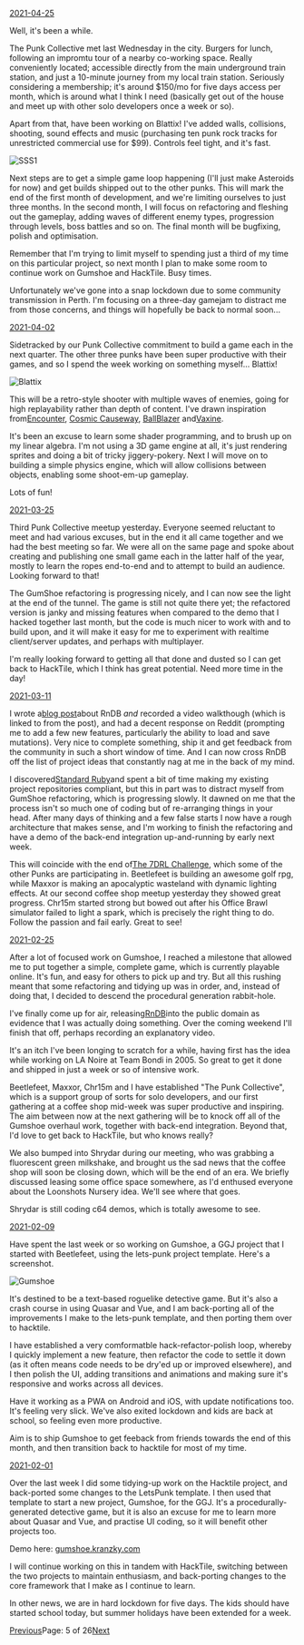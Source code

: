 [2021-04-25](/diary/2021/04/25.md)

Well, it's been a while.

The Punk Collective met last Wednesday in the city. Burgers for lunch, following an impromtu tour of a nearby co-working space. Really conveniently located; accessible directly from the main underground train station, and just a 10-minute journey from my local train station. Seriously considering a membership; it's around $150/mo for five days access per month, which is around what I think I need (basically get out of the house and meet up with other solo developers once a week or so).

Apart from that, have been working on Blattix! I've added walls, collisions, shooting, sound effects and music (purchasing ten punk rock tracks for unrestricted commercial use for $99). Controls feel tight, and it's fast.

![SSS1](/diary/assets/sss1.png)

Next steps are to get a simple game loop happening (I'll just make Asteroids for now) and get builds shipped out to the other punks. This will mark the end of the first month of development, and we're limiting ourselves to just three months. In the second month, I will focus on refactoring and fleshing out the gameplay, adding waves of different enemy types, progression through levels, boss battles and so on. The final month will be bugfixing, polish and optimisation.

Remember that I'm trying to limit myself to spending just a third of my time on this particular project, so next month I plan to make some room to continue work on Gumshoe and HackTile. Busy times.

Unfortunately we've gone into a snap lockdown due to some community transmission in Perth. I'm focusing on a three-day gamejam to distract me from those concerns, and things will hopefully be back to normal soon...

[2021-04-02](/diary/2021/04/02.md)

Sidetracked by our Punk Collective commitment to build a game each in the next quarter. The other three punks have been super productive with their games, and so I spend the week working on something myself... Blattix!

![Blattix](/diary/assets/blattix.png)

This will be a retro-style shooter with multiple waves of enemies, going for high replayability rather than depth of content. I've drawn inspiration from[Encounter](https://youtu.be/4CHN-usjFfE?t=12), [Cosmic Causeway](https://youtu.be/i2SvzHY6JhY?t=1), [BallBlazer](https://youtu.be/ISXUs6kYS2Q?t=24) and[Vaxine](https://youtu.be/cT4fGokPVJ4?t=166).

It's been an excuse to learn some shader programming, and to brush up on my linear algebra. I'm not using a 3D game engine at all, it's just rendering sprites and doing a bit of tricky jiggery-pokery. Next I will move on to building a simple physics engine, which will allow collisions between objects, enabling some shoot-em-up gameplay.

Lots of fun!

[2021-03-25](/diary/2021/03/25.md)

Third Punk Collective meetup yesterday. Everyone seemed reluctant to meet and had various excuses, but in the end it all came together and we had the best meeting so far. We were all on the same page and spoke about creating and publishing one small game each in the latter half of the year, mostly to learn the ropes end-to-end and to attempt to build an audience. Looking forward to that!

The GumShoe refactoring is progressing nicely, and I can now see the light at the end of the tunnel. The game is still not quite there yet; the refactored version is janky and missing features when compared to the demo that I hacked together last month, but the code is much nicer to work with and to build upon, and it will make it easy for me to experiment with realtime client/server updates, and perhaps with multiplayer.

I'm really looking forward to getting all that done and dusted so I can get back to HackTile, which I think has great potential. Need more time in the day!

[2021-03-11](/diary/2021/03/11.md)

I wrote a[blog post](https://medium.com/the-magic-pantry/the-case-of-the-fake-database-7bde487213a3)about RnDB _and_ recorded a video walkthough (which is linked to from the post), and had a decent response on Reddit (prompting me to add a few new features, particularly the ability to load and save mutations). Very nice to complete something, ship it and get feedback from the community in such a short window of time. And I can now cross RnDB off the list of project ideas that constantly nag at me in the back of my mind.

I discovered[Standard Ruby](https://blog.testdouble.com/posts/2021-03-04-announcing-standard-ruby-1.0/)and spent a bit of time making my existing project repositories compliant, but this in part was to distract myself from GumShoe refactoring, which is progressing slowly. It dawned on me that the process isn't so much one of coding but of re-arranging things in your head. After many days of thinking and a few false starts I now have a rough architecture that makes sense, and I'm working to finish the refactoring and have a demo of the back-end integration up-and-running by early next week.

This will coincide with the end of[The 7DRL Challenge](https://7drl.com/), which some of the other Punks are participating in. Beetlefeet is building an awesome golf rpg, while Maxxor is making an apocalyptic wasteland with dynamic lighting effects. At our second coffee shop meetup yesterday they showed great progress. Chr15m started strong but bowed out after his Office Brawl simulator failed to light a spark, which is precisely the right thing to do. Follow the passion and fail early. Great to see!

[2021-02-25](/diary/2021/02/25.md)

After a lot of focused work on Gumshoe, I reached a milestone that allowed me to put together a simple, complete game, which is currently playable online. It's fun, and easy for others to pick up and try. But all this rushing meant that some refactoring and tidying up was in order, and, instead of doing that, I decided to descend the procedural generation rabbit-hole.

I've finally come up for air, releasing[RnDB](https://github.com/kranzky/rndb)into the public domain as evidence that I was actually doing something. Over the coming weekend I'll finish that off, perhaps recording an explanatory video.

It's an itch I've been longing to scratch for a while, having first has the idea while working on LA Noire at Team Bondi in 2005. So great to get it done and shipped in just a week or so of intensive work.

Beetlefeet, Maxxor, Chr15m and I have established "The Punk Collective", which is a support group of sorts for solo developers, and our first gathering at a coffee shop mid-week was super productive and inspiring. The aim between now at the next gathering will be to knock off all of the Gumshoe overhaul work, together with back-end integration. Beyond that, I'd love to get back to HackTile, but who knows really?

We also bumped into Shrydar during our meeting, who was grabbing a fluorescent green milkshake, and brought us the sad news that the coffee shop will soon be closing down, which will be the end of an era. We briefly discussed leasing some office space somewhere, as I'd enthused everyone about the Loonshots Nursery idea. We'll see where that goes.

Shrydar is still coding c64 demos, which is totally awesome to see.

[2021-02-09](/diary/2021/02/09.md)

Have spent the last week or so working on Gumshoe, a GGJ project that I started with Beetlefeet, using the lets-punk project template. Here's a screenshot.

![Gumshoe](/diary/assets/gumshoe.png)

It's destined to be a text-based roguelike detective game. But it's also a crash course in using Quasar and Vue, and I am back-porting all of the improvements I make to the lets-punk template, and then porting them over to hacktile.

I have established a very comformatble hack-refactor-polish loop, whereby I quickly implement a new feature, then refactor the code to settle it down (as it often means code needs to be dry'ed up or improved elsewhere), and I then polish the UI, adding transitions and animations and making sure it's responsive and works across all devices.

Have it working as a PWA on Android and iOS, with update notifications too. It's feeling very slick. We've also exited lockdown and kids are back at school, so feeling even more productive.

Aim is to ship Gumshoe to get feeback from friends towards the end of this month, and then transition back to hacktile for most of my time.

[2021-02-01](/diary/2021/02/01.md)

Over the last week I did some tidying-up work on the Hacktile project, and back-ported some changes to the LetsPunk template. I then used that template to start a new project, Gumshoe, for the GGJ. It's a procedurally-generated detective game, but it is also an excuse for me to learn more about Quasar and Vue, and practise UI coding, so it will benefit other projects too.

Demo here: [gumshoe.kranzky.com](https://gumshoe.kranzky.com)

I will continue working on this in tandem with HackTile, switching between the two projects to maintain enthusiasm, and back-porting changes to the core framework that I make as I continue to learn.

In other news, we are in hard lockdown for five days. The kids should have started school today, but summer holidays have been extended for a week.

[Previous](/diary/page4)Page: 5 of 26[Next](/diary/page6)